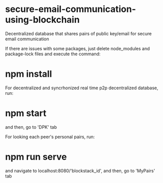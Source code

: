 # secure-email-communication-using-blockchain
Decentralized database that shares pairs of public key/email for secure email communication

If there are issues with some packages, just delete node_modules and package-lock files and execute the command:
# npm install

For decentralized and syncrhonized real time p2p decentralized database, run:
# npm start
and then, go to 'DPK' tab

For looking each peer's personal pairs, run:
# npm run serve
and navigate to localhost:8080/'blockstack_id', and then, go to 'MyPairs' tab
